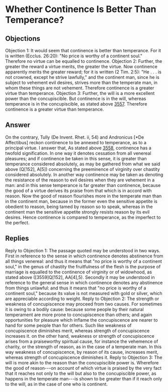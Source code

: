 # Whether Continence Is Better Than Temperance?
## Objections
Objection 1: It would seem that continence is better than temperance. For it is written (Ecclus. 26:20): "No price is worthy of a continent soul." Therefore no virtue can be equalled to continence.
Objection 2: Further, the greater the reward a virtue merits, the greater the virtue. Now continence apparently merits the greater reward; for it is written (2 Tim. 2:5): "He . . . is not crowned, except he strive lawfully," and the continent man, since he is subject to vehement evil desires, strives more than the temperate man, in whom these things are not vehement. Therefore continence is a greater virtue than temperance.
Objection 3: Further, the will is a more excellent power than the concupiscible. But continence is in the will, whereas temperance is in the concupiscible, as stated above [3557](A[3]). Therefore continence is a greater virtue than temperance.
## Answer
On the contrary, Tully (De Invent. Rhet. ii, 54) and Andronicus [*De Affectibus] reckon continence to be annexed to temperance, as to a principal virtue.
I answer that, As stated above [3558](A[1]), continence has a twofold signification. In one way it denotes cessation from all venereal pleasures; and if continence be taken in this sense, it is greater than temperance considered absolutely, as may be gathered from what we said above (Q[152], A[5]) concerning the preeminence of virginity over chastity considered absolutely. In another way continence may be taken as denoting the resistance of the reason to evil desires when they are vehement in a man: and in this sense temperance is far greater than continence, because the good of a virtue derives its praise from that which is in accord with reason. Now the good of reason flourishes more in the temperate man than in the continent man, because in the former even the sensitive appetite is obedient to reason, being tamed by reason so to speak, whereas in the continent man the sensitive appetite strongly resists reason by its evil desires. Hence continence is compared to temperance, as the imperfect to the perfect.
## Replies
Reply to Objection 1: The passage quoted may be understood in two ways. First in reference to the sense in which continence denotes abstinence from all things venereal: and thus it means that "no price is worthy of a continent soul," in the genus of chastity the fruitfulness of the flesh is the purpose of marriage is equalled to the continence of virginity or of widowhood, as stated above ([3559]Q[152], AA[4],5). Secondly it may be understood in reference to the general sense in which continence denotes any abstinence from things unlawful: and thus it means that "no price is worthy of a continent soul," because its value is not measured with gold or silver, which are appreciable according to weight.
Reply to Objection 2: The strength or weakness of concupiscence may proceed from two causes. For sometimes it is owing to a bodily cause: because some people by their natural temperament are more prone to concupiscence than others; and again opportunities for pleasure which inflame the concupiscence are nearer to hand for some people than for others. Such like weakness of concupiscence diminishes merit, whereas strength of concupiscence increases it. on the other hand, weakness or strength of concupiscence arises from a praiseworthy spiritual cause, for instance the vehemence of charity, or the strength of reason, as in the case of a temperate man. In this way weakness of concupiscence, by reason of its cause, increases merit, whereas strength of concupiscence diminishes it.
Reply to Objection 3: The will is more akin to the reason than the concupiscible power is. Wherefore the good of reason---on account of which virtue is praised by the very fact that it reaches not only to the will but also to the concupiscible power, as happens in the temperate man---is shown to be greater than if it reach only to the will, as in the case of one who is continent.